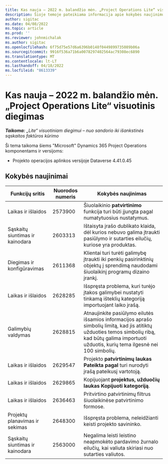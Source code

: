 ```yaml
---
title: Kas nauja – 2022 m. balandžio mėn. „Project Operations Lite“ visuotinis diegimas
description: Šioje temoje pateikiama informacija apie kokybės naujinimus, kuriuos galima rasti 2022 m. balandžio Dynamics 365 Project Operations mėn.
author: sigitac
ms.date: 04/08/2022
ms.topic: article
ms.prod: ''
ms.reviewer: johnmichalak
ms.author: sigitac
ms.openlocfilehash: 6f75d75e57d6a6396b0148f0449899735089b06a
ms.sourcegitcommit: 9916f536a71b6a0078297402564ac79308ec6890
ms.translationtype: MT
ms.contentlocale: lt-LT
ms.lasthandoff: 04/18/2022
ms.locfileid: "8613339"
---
```

# <a name="whats-new-april-2022---project-operations-lite-deployment"></a>Kas nauja – 2022 m. balandžio mėn. „Project Operations Lite“ visuotinis diegimas

_**Taikoma:** „Lite“ visuotiniam diegimui – nuo sandorio iki išankstinės sąskaitos faktūros kūrimo_

Ši tema taikoma šiems "Microsoft" Dynamics 365 Project Operations komponentams ir versijoms:

- Projekto operacijos aplinkos versijoje Dataverse 4.41.0.45

## <a name="quality-updates"></a>Kokybės naujinimai

| Funkcijų sritis | Nuorodos numeris | Kokybės naujinimas |
| --- | --- | --- |
| Laikas ir išlaidos | 2573900 | Šiuolaikinio **patvirtinimo** funkcija turi būti įjungta pagal numatytuosius nustatymus. |
| Sąskaitų siuntimas ir kainodara | 2603313 | Ištaisyta įrašo dublikato klaida, dėl kurios nebuvo galima įtraukti pasiūlymo ir sutarties eilučių, kuriose yra produktas. |
| Diegimas ir konfigūravimas | 2611368 | Klientai turi turėti galimybę įtraukti iki penkių pasirinktinių objektų į sprendimą naudodami šiuolaikinį programų dizaino įrankį. |
| Laikas ir išlaidos | 2628285 | Išspręsta problema, kuri turėjo įtakos galimybei nustatyti tinkamą išteklių kategoriją importuojant laiko įrašą. |
|  Galimybių valdymas| 2628815 | Atnaujinkite pasiūlymo eilutės išsamios informacijos aprašo simbolių limitą, kad jis atitiktų užduoties temos simbolių ribą, kad būtų galima importuoti užduotis, kurių tema ilgesnė nei 100 simbolių. |
| Laikas ir išlaidos| 2629547 | Projekto **patvirtinimų laukas Pateikta pagal** turi nurodyti įrašą pateikusį vartotoją. |
| Laikas ir išlaidos| 2629865 | Kopijuojant **projektus, užduočių laukas Kopijuoti kategoriją**. |
| Laikas ir išlaidos| 2636463 | Pritvirtino patvirtinimų filtrus šiuolaikinėse patvirtinimo formose. |
| Projektų planavimas ir sekimas | 2648300 | Išspręsta problema, neleidžianti keisti projekto savininko. |
| Sąskaitų siuntimas ir kainodara | 2563000 | Negalima leisti leistino neapmokėto pardavimo žurnalo eilučių, kai valiuta skiriasi nuo sutarties valiutos. |
